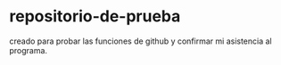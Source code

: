 # repositorio-de-prueba
creado para probar las funciones de github y confirmar mi asistencia al programa.
